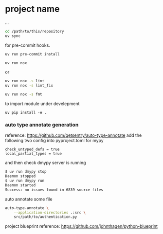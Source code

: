 # project name

...

```bash
cd /path/to/this/repository
uv sync
```

for pre-commit hooks.

```bash
uv run pre-commit install
```

```bash
uv run nox
```
or 
```bash
uv run nox -s lint
uv run nox -s lint_fix
```
```bash
uv run nox -s fmt
```

to import module under develepment
```
uv pip install -e .
```

### auto type annotate generation

reference: https://github.com/getsentry/auto-type-annotate
add the following two config into pyproject.toml for mypy
```
check_untyped_defs = true
local_partial_types = true
```
and then check dmypy server is running
```bash
$ uv run dmypy stop
Daemon stopped
$ uv run dmypy run
Daemon started
Success: no issues found in 6839 source files
```
auto annotate some file
```bash
auto-type-annotate \
    --application-directories .:src \
    src/path/to/authentication.py
```

project blueprint reference:
https://github.com/johnthagen/python-blueprint

